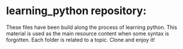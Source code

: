 # learning_python repository:
These files have been build along the process of learning python. This material is used as the main resource content when some syntax is forgotten.
Each folder is related to a topic. 
Clone and enjoy it!
